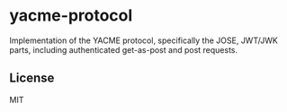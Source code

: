 # yacme-protocol

Implementation of the YACME protocol, specifically the JOSE, JWT/JWK parts, including authenticated
get-as-post and post requests.

## License

MIT
